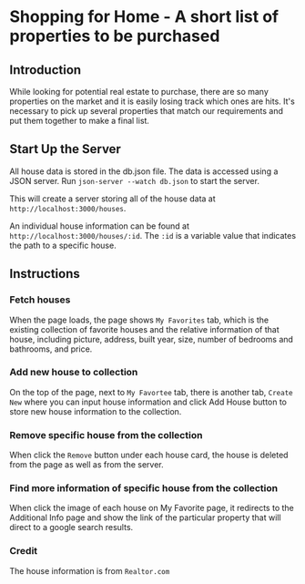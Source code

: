 # Shopping for Home - A short list of properties to be purchased

## Introduction

While looking for potential real estate to purchase, there are so many properties on the market and it is easily losing track which ones are hits. It's necessary to pick up several properties that match our requirements and put them together to make a final list.

## Start Up the Server

All house data is stored in the db.json file. The data is accessed using a JSON server. Run `json-server --watch db.json` to start the server.

This will create a server storing all of the house data at `http://localhost:3000/houses`.

An individual house information can be found at `http://localhost:3000/houses/:id`. The `:id` is a variable value that indicates the path to a specific house.

## Instructions

### Fetch houses

When the page loads, the page shows `My Favorites` tab, which is the existing collection of favorite houses and the relative information of that house, including picture, address, built year, size, number of bedrooms and bathrooms, and price.

### Add new house to collection

On the top of the page, next to `My Favortee` tab, there is another tab, `Create New` where you can input house information and click Add House button to store new house information to the collection.

### Remove specific house from the collection

When click the `Remove` button under each house card, the house is deleted from the page as well as from the server.

### Find more information of specific house from the collection

When click the image of each house on My Favorite page, it redirects to the Additional Info page and show the link of the particular property that will direct to a google search results.

### Credit

The house information is from `Realtor.com`
